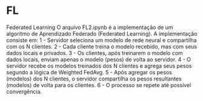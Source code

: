 # FL
Federated Learning
O arquivo FL2.ipynb é a implementação de um algoritmo de Aprendizado Federado (Federated Learning).
A implementação consiste em:
1 - Servidor seleciona um modelo de rede neural e compartilha com os N clientes.
2 - Cada cliente treina o modelo recebido, mas com seus dados locais e privados.
3 - Os clientes, após treinarem o modelo com dados locais, enviam apenas o modelo (pesos) de volta ao servidor.
4 - O servidor recebe os modelos treinados dos N clientes e agrega seus pesos segundo a lógica de Weighted FedAvg.
5 - Após agregar os pesos (modelos) dos N clientes, o servidor compartilha os pesos resultantes (modelos) de volta para os clientes.
6 - O processo se repete até possível convergência.
